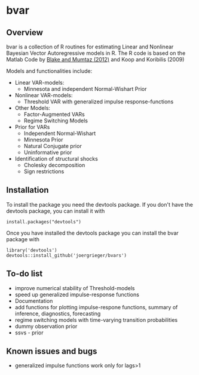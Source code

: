 # bvar

## Overview

bvar is a collection of R routines for estimating Linear and Nonlinear Bayesian Vector Autoregressive models in R. The R code is based on the Matlab Code by [Blake and Mumtaz (2012)](http://www.bankofengland.co.uk/education/Pages/ccbs/technical_handbooks/techbook4.aspx) and Koop and Koribilis (2009)

Models and functionalities include:

* Linear VAR-models:
    * Minnesota and independent Normal-Wishart Prior
* Nonlinear VAR-models:
    * Threshold VAR with generalized impulse response-functions
* Other Models:
	* Factor-Augmented VARs
	* Regime Switching Models
* Prior for VARs
    * Independent Normal-Wishart
	* Minnesota Prior
	* Natural Conjugate prior
	* Uninformative prior 
* Identification of structural shocks
    * Cholesky decomposition
	* Sign restrictions
    
## Installation

To install the package you need the devtools package. If you don't have the devtools package, you can install it with

    install.packages("devtools")

Once you have installed the devtools package you can install the bvar package with

    library('devtools')
    devtools::install_github('joergrieger/bvars')
	
## To-do list

* improve numerical stability of Threshold-models
* speed up generalized impulse-response functions
* Documentation
* add functions for plotting impulse-respone functions, summary of inference, diagnostics, forecasting
* regime switching models with time-varying transition probabilities
* dummy observation prior
* ssvs - prior 


## Known issues and bugs

* generalized impulse functions work only for lags>1


